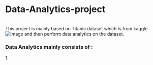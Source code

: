 # Data-Analytics-project
</br> This project is mainly based on Titanic dataset which is from kaggle ![image](C:\Users\shash\OneDrive\Desktop\disaster.jpg)
and then perform data analytics on the dataset.
<h3> Data Analytics mainly consists of : </h3>
1. 
